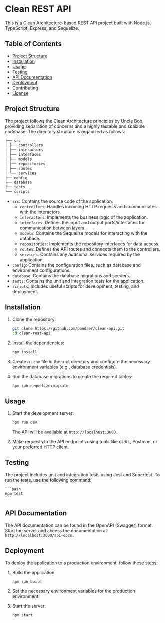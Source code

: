 # Clean REST API

This is a Clean Architecture-based REST API project built with Node.js, TypeScript, Express, and Sequelize.

## Table of Contents
- [Project Structure](#project-structure)
- [Installation](#installation)
- [Usage](#usage)
- [Testing](#testing)
- [API Documentation](#api-documentation)
- [Deployment](#deployment)
- [Contributing](#contributing)
- [License](#license)

## Project Structure

The project follows the Clean Architecture principles by Uncle Bob, providing separation of concerns and a highly testable and scalable codebase. The directory structure is organized as follows:
```bash
├── src
│ ├── controllers
│ ├── interactors
│ ├── interfaces
│ ├── models
│ ├── repositories
│ ├── routes
│ └── services
├── config
├── database
├── tests
└── scripts
```


- `src`: Contains the source code of the application.
  - `controllers`: Handles incoming HTTP requests and communicates with the interactors.
  - `interactors`: Implements the business logic of the application.
  - `interfaces`: Defines the input and output ports/interfaces for communication between layers.
  - `models`: Contains the Sequelize models for interacting with the database.
  - `repositories`: Implements the repository interfaces for data access.
  - `routes`: Defines the API routes and connects them to the controllers.
  - `services`: Contains any additional services required by the application.
- `config`: Contains the configuration files, such as database and environment configurations.
- `database`: Contains the database migrations and seeders.
- `tests`: Contains the unit and integration tests for the application.
- `scripts`: Includes useful scripts for development, testing, and deployment.

## Installation

1. Clone the repository:

   ```bash
   git clone https://github.com/pandrer/clean-api.git
   cd clean-rest-api
   ```

2. Install the dependencies:

    ```bash
    npm install
    ```

3. Create a `.env` file in the root directory and configure the necessary environment variables (e.g., database credentials).

4. Run the database migrations to create the required tables:

    ```bash
    npm run sequelize:migrate
    ```
## Usage
1. Start the development server:    

    ```bash
    npm run dev
    ```

    The API will be available at `http://localhost:3000.`
2. Make requests to the API endpoints using tools like cURL, Postman, or your preferred HTTP client.

## Testing
The project includes unit and integration tests using Jest and Supertest. To run the tests, use the following command:
    
    ```bash
    npm test
    ```
    
## API Documentation
The API documentation can be found in the OpenAPI (Swagger) format. Start the server and access the documentation at `http://localhost:3000/api-docs.`

## Deployment
To deploy the application to a production environment, follow these steps:

1. Build the application:
    
    ```bash
    npm run build
    ```

2. Set the necessary environment variables for the production environment.

3. Start the server:
    
    ```bash
    npm start
    ``` 